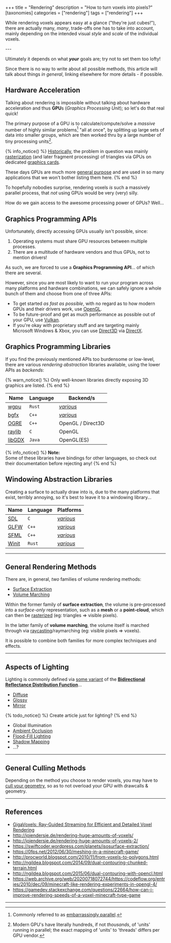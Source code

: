 +++
title = "Rendering"
description = "How to turn voxels into pixels?"
[taxonomies]
categories = ["rendering"]
tags = ["rendering"]
+++

While rendering voxels appears easy at a glance ("they're just cubes!"),
there are actually many, *many*, trade-offs one has to take into account,
mainly depending on the intended visual *style* and *scale* of the individual voxels.

<!-- more --> ---

Ultimately it depends on what ***your*** goals are; try not to set them too lofty!

Since there is no way to write about all possible methods, this article will talk about things *in general*, linking elsewhere for more details - if possible.

## Hardware Acceleration

Talking about rendering is impossible without talking about hardware acceleration
and thus **GPU**s (*Graphics&nbsp;Processing&nbsp;Unit*); so let's do that real quick!

The primary purpose of a GPU is to calculate/compute/solve a *massive* number of highly similar problems[^embarassinglyparallel] "all at once",
by splitting up large sets of data into smaller groups, which are then worked thru by a large number of tiny processing units[^gpumanycores].

{% info_notice() %}
[Historically](https://en.wikipedia.org/wiki/Graphics_processing_unit#History),
the problem in question was mainly [rasterization](https://en.wikipedia.org/wiki/Rasterisation)
(and later fragment processing) of triangles via GPUs on dedicated [graphics cards](https://en.wikipedia.org/wiki/Graphics_card).

These days GPUs are much more [general purpose](https://en.wikipedia.org/wiki/General-purpose_computing_on_graphics_processing_units)
and are used in so many applications that we won't bother listing them here.
{% end %}

To hopefully nobodies surprise, rendering voxels *is* such a massively parallel process, that *not* using GPUs would be very (very) silly.

How do we gain access to the awesome processing power of GPUs? Well...

## Graphics Programming APIs

Unfortunately, directly accessing GPUs usually isn't possible, since:

1. Operating systems must share GPU resources between multiple processes.
2. There are a multitude of hardware vendors and thus GPUs, not to mention drivers!

As such, we are forced to use a **Graphics&nbsp;Programming&nbsp;API**... of which there are several.

However, since you are most likely to want to run your program across many platforms and hardware combinations,
we can safely ignore a whole bunch of them and choose from one of three APIs:

- To get started *as fast as possible*, with no regard as to how modern GPUs and their drivers work, use [OpenGL](/wiki/opengl).
- To be future-proof and get as much performance as possible out of your GPU, use [Vulkan](/wiki/vulkan).
- If you're okay with proprietary stuff and are targeting mainly Microsoft&nbsp;Windows & Xbox, you can use [Direct3D](https://en.wikipedia.org/wiki/Direct3D) via [DirectX](https://en.wikipedia.org/wiki/DirectX).

## Graphics Programming Libraries

If you find the previously mentioned APIs too burdensome or low-level,
there are various *rendering abstraction* libraries available,
using the lower APIs as *backends*:

{% warn_notice() %}
Only well-known libraries directly exposing 3D graphics are listed.
{% end %}

| Name | Language | Backend/s |
|------|----------|-----------|
| [wgpu](https://wgpu.rs/) | `Rust` | [*various*](https://github.com/gfx-rs/wgpu#supported-platforms) |
| [bgfx](https://github.com/bkaradzic/bgfx) | `C++` | [*various*](https://bkaradzic.github.io/bgfx/overview.html#supported-rendering-backends) |
| [OGRE](https://ogrecave.github.io/ogre/) | `C++` | OpenGL / Direct3D |
| [raylib](https://www.raylib.com/) | `C` | OpenGL |
| [libGDX](https://libgdx.com/) | `Java` | OpenGL(ES) |

{% info_notice() %}
**Note:**  
Some of these libraries have bindings for other languages,
so check out their documentation before rejecting any!
{% end %}

## Windowing Abstraction Libraries

Creating a surface to actually draw into is, due to the many platforms that exist,
terribly annoying, so it's best to leave it to a windowing library...

| Name | Language | Platforms |
|------|----------|-----------|
| [SDL](https://www.libsdl.org/)  | `C` | [*various*](https://wiki.libsdl.org/SDL2/FAQGeneral#what_platforms_are_supported) |
| [GLFW](https://www.glfw.org/) | `C++` | [*various*](https://www.glfw.org/faq.html#14---what-platforms-are-supported-by-glfw) |
| [SFML](https://www.sfml-dev.org/) | `C++` | [*various*](https://www.sfml-dev.org/faq.php#grl-platforms) |
| [Winit](https://github.com/rust-windowing/winit) | `Rust` | [*various*](https://github.com/rust-windowing/winit/blob/master/FEATURES.md) |


---

## General Rendering Methods

There are, in general, *two* families of volume rendering methods:

<ul class="exclusive-choice-set" aria-label="volume rendering methods">
  <li><a href="/wiki/surface-extraction">Surface Extraction</a></li>
  <li><a href="/wiki/volume-marching">Volume Marching</a></li>
</ul>

Within the former family of **surface extraction**,
the volume is pre-processed into a *surface-only* representation,
such as a **mesh** or a **point-cloud**,
which can then be [rasterized](https://en.wikipedia.org/wiki/Rasterisation) (eg: triangles ⇒ visible pixels).

In the latter family of **volume marching**, the volume itself is marched through via [raycasting](/wiki/raycasting)/raymarching (eg: visible pixels ⇒ voxels).

It is possible to combine both families for more complex techniques and effects.

---

## Aspects of Lighting

Lighting is commonly defined via [some variant](https://en.wikipedia.org/wiki/Bidirectional_reflectance_distribution_function#Models) of the [**Bidirectional Reflectance Distribution Function**](https://en.wikipedia.org/wiki/Bidirectional_reflectance_distribution_function)...

<ul class="exclusive-choice-set" aria-label="brdf aspects">
  <li><a href="#aspects-of-lighting">Diffuse</a></li>
  <li><a href="#aspects-of-lighting">Glossy</a></li>
  <li><a href="#aspects-of-lighting">Mirror</a></li>
</ul>

{% todo_notice() %} Create article just for lighting? {% end %}

- Global Illumination
- [Ambient Occlusion](https://0fps.net/2013/07/03/ambient-occlusion-for-minecraft-like-worlds/)
- [Flood-Fill Lighting](https://web.archive.org/web/20210429192404/https://www.seedofandromeda.com/blogs/29-fast-flood-fill-lighting-in-a-blocky-voxel-game-pt-1)
- [Shadow Mapping](https://learnopengl.com/Advanced-Lighting/Shadows/Shadow-Mapping)
- ...?

---

## General Culling Methods

Depending on the method you choose to render voxels,
you may have to [cull your geometry](/wiki/culling),
so as to not overload your GPU with drawcalls & geometry.

---

## References

- [GigaVoxels: Ray-Guided Streaming for Efficient and Detailed Voxel Rendering](https://artis.inrialpes.fr/Publications/2009/CNLE09/)
- <http://jojendersie.de/rendering-huge-amounts-of-voxels/>
- <http://jojendersie.de/rendering-huge-amounts-of-voxels-2/>
- <https://swiftcoder.wordpress.com/planets/isosurface-extraction/>
- <https://0fps.net/2012/06/30/meshing-in-a-minecraft-game/>
- <http://procworld.blogspot.com/2010/11/from-voxels-to-polygons.html>
- <http://ngildea.blogspot.com/2014/09/dual-contouring-chunked-terrain.html>
- <http://ngildea.blogspot.com/2015/06/dual-contouring-with-opencl.html>
- <https://web.archive.org/web/20200718072744/https://codeflow.org/entries/2010/dec/09/minecraft-like-rendering-experiments-in-opengl-4/>
- <https://gamedev.stackexchange.com/questions/22664/how-can-i-improve-rendering-speeds-of-a-voxel-minecraft-type-game>

---

[^embarassinglyparallel]: Commonly referred to as [embarrassingly parallel](https://en.wikipedia.org/wiki/Embarrassingly_parallel).

[^gpumanycores]: Modern GPU's have literally hundreds, if not *thousands*, of 'units' running in parallel; the exact mapping of 'units' to 'threads' differs per GPU vendor.
